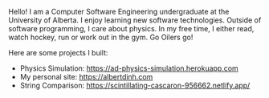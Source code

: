 Hello! I am a Computer Software Engineering undergraduate at the University of Alberta. I enjoy learning new software technologies. Outside of software programming, I care about physics. In my free time, I either read, watch hockey, run or work out in the gym. Go Oilers go!

Here are some projects I built:

* Physics Simulation: https://ad-physics-simulation.herokuapp.com
* My personal site: https://albertdinh.com
* String Comparison: https://scintillating-cascaron-956662.netlify.app/
<!---
albert-dinh-01/albert-dinh-01 is a ✨ special ✨ repository because its `README.md` (this file) appears on your GitHub profile.
You can click the Preview link to take a look at your changes.
--->

